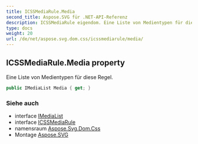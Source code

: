 ```yaml
---
title: ICSSMediaRule.Media
second_title: Aspose.SVG für .NET-API-Referenz
description: ICSSMediaRule eigendom. Eine Liste von Medientypen für diese Regel.
type: docs
weight: 20
url: /de/net/aspose.svg.dom.css/icssmediarule/media/
---
```

## ICSSMediaRule.Media property

Eine Liste von Medientypen für diese Regel.

```csharp
public IMediaList Media { get; }
```

### Siehe auch

* interface [IMediaList](../../imedialist/)
* interface [ICSSMediaRule](../)
* namensraum [Aspose.Svg.Dom.Css](../../icssmediarule/)
* Montage [Aspose.SVG](../../../)


